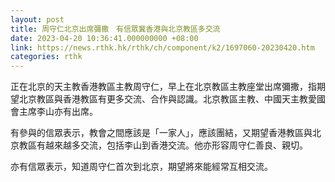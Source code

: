 ```yaml
---
layout: post
title: 周守仁北京出席彌撒　有信眾冀香港與北京教區多交流
date: 2023-04-20 10:36:41.000000000 +08:00
link: https://news.rthk.hk/rthk/ch/component/k2/1697060-20230420.htm
categories: rthk
---
```


正在北京的天主教香港教區主教周守仁，早上在北京教區主教座堂出席彌撒，指期望北京教區與香港教區有更多交流、合作與認識。北京教區主教、中國天主教愛國會主席李山亦有出席。

有參與的信眾表示，教會之間應該是「一家人」，應該團結，又期望香港教區與北京教區有越來越多交流，包括李山到香港交流。他亦形容周守仁善良、親切。

亦有信眾表示，知道周守仁首次到北京，期望將來能經常互相交流。
